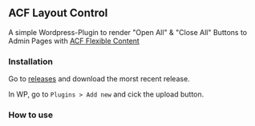 ## ACF Layout Control
A simple Wordpress-Plugin to render "Open All" & "Close All" Buttons to Admin Pages with [ACF Flexible Content](https://www.advancedcustomfields.com/resources/flexible-content/)

### Installation
Go to [releases](https://github.com/cyberfly999/acf-layout-control/releases) and download the morst recent release.

In WP, go to ```Plugins > Add new``` and cick the upload button.

### How to use
